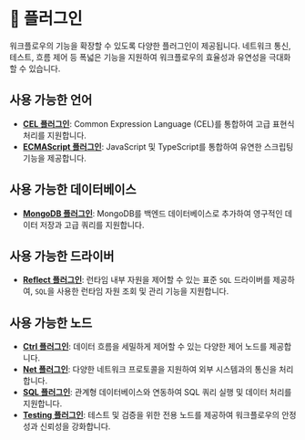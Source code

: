 # 🧩 플러그인

워크플로우의 기능을 확장할 수 있도록 다양한 플러그인이 제공됩니다. 네트워크 통신, 테스트, 흐름 제어 등 폭넓은 기능을 지원하여 워크플로우의 효율성과 유연성을 극대화할 수 있습니다.

## 사용 가능한 언어

- **[CEL 플러그인](./cel/README_kr.md)**: Common Expression Language (CEL)를 통합하여 고급 표현식 처리를 지원합니다.
- **[ECMAScript 플러그인](./ecmascript/README_kr.md)**: JavaScript 및 TypeScript를 통합하여 유연한 스크립팅 기능을 제공합니다.

## 사용 가능한 데이터베이스

- **[MongoDB 플러그인](./mongodb/README_kr.md)**: MongoDB를 백엔드 데이터베이스로 추가하여 영구적인 데이터 저장과 고급 쿼리를 지원합니다.

## 사용 가능한 드라이버

- **[Reflect 플러그인](./reflect/README_kr.md)**: 런타임 내부 자원을 제어할 수 있는 표준 `SQL` 드라이버를 제공하여, `SQL`을 사용한 런타임 자원 조회 및 관리 기능을
  지원합니다.

## 사용 가능한 노드

- **[Ctrl 플러그인](ctrl/README_kr.md)**: 데이터 흐름을 세밀하게 제어할 수 있는 다양한 제어 노드를 제공합니다.
- **[Net 플러그인](./net/README_kr.md)**: 다양한 네트워크 프로토콜을 지원하여 외부 시스템과의 통신을 처리합니다.
- **[SQL 플러그인](./sql/README_kr.md)**: 관계형 데이터베이스와 연동하여 SQL 쿼리 실행 및 데이터 처리를 지원합니다.
- **[Testing 플러그인](./testing/README_kr.md)**: 테스트 및 검증을 위한 전용 노드를 제공하여 워크플로우의 안정성과 신뢰성을 강화합니다.
